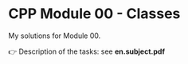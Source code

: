 # CPP Module 00 - Classes

My solutions for Module 00.

👉 Description of the tasks: see <b>en.subject.pdf</b>
